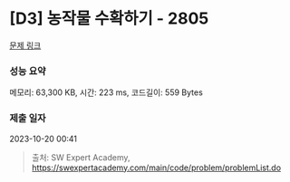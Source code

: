 # [D3] 농작물 수확하기 - 2805 

[문제 링크](https://swexpertacademy.com/main/code/problem/problemDetail.do?contestProbId=AV7GLXqKAWYDFAXB) 

### 성능 요약

메모리: 63,300 KB, 시간: 223 ms, 코드길이: 559 Bytes

### 제출 일자

2023-10-20 00:41



> 출처: SW Expert Academy, https://swexpertacademy.com/main/code/problem/problemList.do